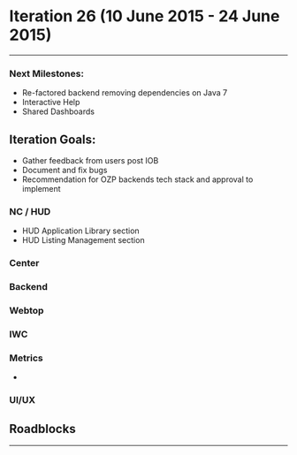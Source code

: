 # Iteration 26 (10 June 2015 - 24 June 2015)

*** 
### Next Milestones:
* Re-factored backend removing dependencies on Java 7
* Interactive Help
* Shared Dashboards


## Iteration Goals:
* Gather feedback from users post IOB
* Document and fix bugs 
* Recommendation for OZP backends tech stack and approval to implement

### NC / HUD
* HUD Application Library section
* HUD Listing Management section

### Center

### Backend

### Webtop

### IWC

### Metrics
* 

### UI/UX

## Roadblocks

***